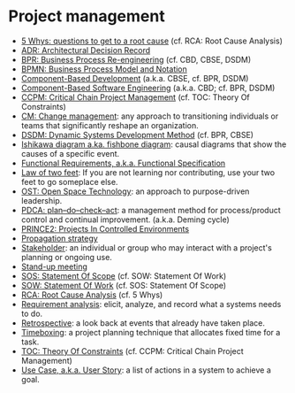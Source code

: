 # Project management

* [5 Whys: questions to get to a root cause](https://wikipedia.org/wiki/5_Whys) (cf. RCA: Root Cause Analysis)
* [ADR: Architectural Decision Record](TODO)
* [BPR: Business Process Re-engineering](https://wikipedia.org/wiki/Business_Process_Re-engineering) (cf. CBD, CBSE, DSDM)
* [BPMN: Business Process Model and Notation](https://en.wikipedia.org/wiki/Business_Process_Model_and_Notation)
* [Component-Based Development](https://wikipedia.org/wiki/Component-based_development) (a.k.a. CBSE, cf. BPR, DSDM)
* [Component-Based Software Engineering](https://wikipedia.org/wiki/Component-based_software_engineering) (a.k.a. CBD; cf. BPR, DSDM)
* [CCPM: Critical Chain Project Management](https://wikipedia.org/wiki/Critical_chain_project_management) (cf. TOC: Theory Of Constraints)
* [CM: Change management](https://en.wikipedia.org/wiki/Change_management): any approach to transitioning individuals or teams that significantly reshape an organization.
* [DSDM: Dynamic Systems Development Method](https://wikipedia.org/wiki/Dynamic_systems_development_method) (cf. BPR, CBSE)
* [Ishikawa diagram a.ka. fishbone diagram](https://en.wikipedia.org/wiki/Ishikawa_diagram): causal diagrams that show the causes of a specific event.
* [Functional Requirements, a.k.a. Functional Specification](TODO)
* [Law of two feet](https://en.wikipedia.org/wiki/Open_Space_Technology): If you are not learning nor contributing, use your two feet to go someplace else.
* [OST: Open Space Technology](https://en.wikipedia.org/wiki/Open_Space_Technology): an approach to purpose-driven leadership.
* [PDCA: plan–do–check–act](https://en.wikipedia.org/wiki/PDCA): a management method for process/product control and continual improvement. (a.k.a. Deming cycle)
* [PRINCE2: Projects In Controlled Environments](https://wikipedia.org/wiki/PRINCE2)
* [Propagation strategy](TODO)
* [Stakeholder](https://en.wikipedia.org/wiki/Project_stakeholder): an individual or group who may interact with a project's planning or ongoing use.
* [Stand-up meeting](https://wikipedia.org/wiki/Stand-up_meeting)
* [SOS: Statement Of Scope](TODO) (cf. SOW: Statement Of Work)
* [SOW: Statement Of Work](https://wikipedia.org/wiki/Statement_of_work) (cf. SOS: Statement Of Scope)
* [RCA: Root Cause Analysis](https://wikipedia.org/wiki/Root_cause_analysis) (cf. 5 Whys)
* [Requirement analysis](https://en.wikipedia.org/wiki/Requirements_analysis): elicit, analyze, and record what a systems needs to do.
* [Retrospective](https://en.wikipedia.org/wiki/Retrospective): a look back at events that already have taken place.
* [Timeboxing](https://wikipedia.org/wiki/Timeboxing): a project planning technique that allocates fixed time for a task.
* [TOC: Theory Of Constraints](https://wikipedia.org/wiki/Theory_of_Constraints) (cf. CCPM: Critical Chain Project Management)
* [Use Case, a.k.a. User Story](https://en.wikipedia.org/wiki/Use_case): a list of actions in a system to achieve a goal. 

